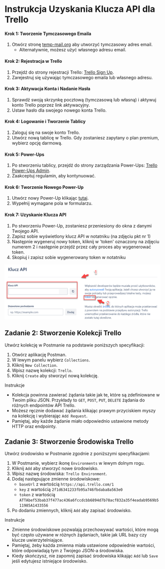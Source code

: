 # Instrukcja Uzyskania Klucza API dla Trello

#### Krok 1: Tworzenie Tymczasowego Emaila
1. Otwórz stronę [temp-mail.org](https://temp-mail.org/pl/) aby utworzyć tymczasowy adres email.
   - Alternatywnie, możesz użyć własnego adresu email.

#### Krok 2: Rejestracja w Trello
1. Przejdź do strony rejestracji Trello: [Trello Sign Up](https://trello.com/pl/signup).
2. Zarejestruj się używając tymczasowego emaila lub własnego adresu.

#### Krok 3: Aktywacja Konta i Nadanie Hasła
1. Sprawdź swoją skrzynkę pocztową (tymczasową lub własną) i aktywuj konto Trello poprzez link aktywacyjny.
2. Ustaw hasło dla swojego nowego konta Trello.

#### Krok 4: Logowanie i Tworzenie Tablicy
1. Zaloguj się na swoje konto Trello.
2. Utwórz nową tablicę w Trello. Gdy zostaniesz zapytany o plan premium, wybierz opcję darmową.

#### Krok 5: Power-Ups
1. Po stworzeniu tablicy, przejdź do strony zarządzania Power-Ups: [Trello Power-Ups Admin](https://trello.com/power-ups/admin).
2. Zaakceptuj regulamin, aby kontynuować.

#### Krok 6: Tworzenie Nowego Power-Up
1. Utwórz nowy Power-Up klikając [tutaj](https://trello.com/power-ups/admin/new).
2. Wypełnij wymagane pola w formularzu.

#### Krok 7: Uzyskanie Klucza API
1. Po stworzeniu Power-Up, zostaniesz przeniesiony do okna z danymi Twojego API.
2. Zapisz sobie wyświetlony klucz API w notatniku (na zdjęciu pkt nr 1)
3. Następnie wygeneruj nowy token, kliknij w 'token' oznaczony na zdjęciu numerem 2 i następnie przejdź przez cały proces aby wygenerować token.
5. Skopiuj i zapisz sobie wygenerowany token w notatniku

![Trello API Key](img/trello-token-2.png)



## Zadanie 2: Stworzenie Kolekcji Trello

Utwórz kolekcję w Postmanie na podstawie poniższych specyfikacji:

1. Otwórz aplikację Postman.
2. W lewym panelu wybierz `Collections`.
3. Kliknij `New Collection`.
4. Wpisz nazwę kolekcji: `Trello`.
5. Kliknij `Create` aby stworzyć nową kolekcję.

Instrukcje

- Kolekcja powinna zawierać żądania takie jak te, które są zdefiniowane w Twoim pliku JSON. Przykłady to `GET`, `POST`, `PUT`, `DELETE` żądania do różnych endpointów API Trello.
- Możesz ręcznie dodawać żądania klikając prawym przyciskiem myszy na kolekcję i wybierając `Add Request`.
- Pamiętaj, aby każde żądanie miało odpowiednio ustawione metody HTTP oraz endpointy.



## Zadanie 3: Stworzenie Środowiska Trello

Utwórz środowisko w Postmanie zgodnie z poniższymi specyfikacjami:

1. W Postmanie, wybierz ikonę `Environments` w lewym dolnym rogu.
2. Kliknij `Add` aby stworzyć nowe środowisko.
3. Wpisz nazwę środowiska: `Trello Environment`.
4. Dodaj następujące zmienne środowiskowe:
   - `baseUrl` z wartością `https://api.trello.com/1`
   - `key` z wartością `2f1d6341233fb95a746fbdaba8a563e0`
   - `token` z wartością `ATTAbef53bab37f477ac436a6fccdcbb6894d7b78acf832a35f4eadab9569b511985A1433556`
5. Po dodaniu zmiennych, kliknij `Add` aby zapisać środowisko.

Instrukcje

- Zmienne środowiskowe pozwalają przechowywać wartości, które mogą być często używane w różnych żądaniach, takie jak URL bazy czy klucze uwierzytelniające.
- Pamiętaj, żeby każda zmienna miała ustawione odpowiednie wartości, które odpowiadają tym z Twojego JSON-a środowiska.
- Kiedy skończysz, nie zapomnij zapisać środowiska klikając `Add` lub `Save` jeśli edytujesz istniejące środowisko.


